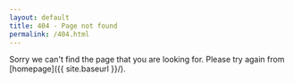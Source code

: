 ```yaml
---
layout: default
title: 404 - Page not found
permalink: /404.html
---
```


Sorry we can't find the page that you are looking for. Please try again from [homepage]({{ site.baseurl }}/).
